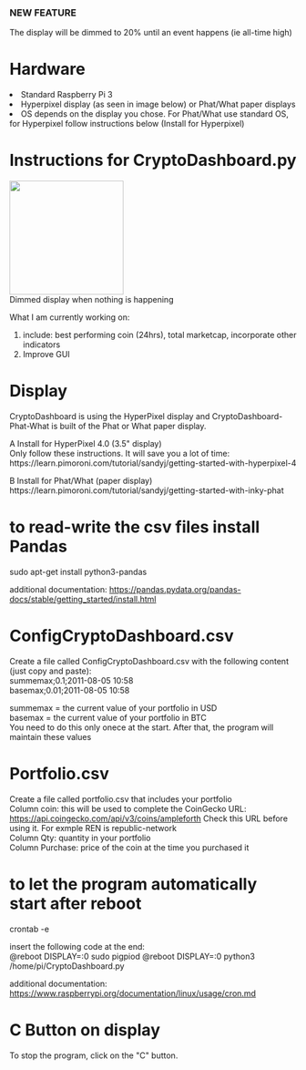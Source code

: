 <h3>NEW FEATURE</h3>
The display will be dimmed to 20% until an event happens (ie all-time high)

<h1>Hardware</h1>
<li>Standard Raspberry Pi 3
<li>Hyperpixel display (as seen in image below) or Phat/What paper displays
<li>OS depends on the display you chose. For Phat/What use standard OS, for Hyperpixel follow instructions below (Install for Hyperpixel)

<h1>Instructions for CryptoDashboard.py</h1>

<img src="https://i.ibb.co/s22NsyW/IMG-20200817-094113.jpg" alt="" border="0"></a><br>
<img src="https://i.ibb.co/0YZDJhP/IMG-20200817-0941132.jpg" width=200 alt="" border="0"></a><br>Dimmed display when nothing is happening

What I am currently working on:
1. include: best performing coin (24hrs), total marketcap, incorporate other indicators
2. Improve GUI

# Display
CryptoDashboard is using the HyperPixel display and CryptoDashboard-Phat-What is built of the Phat or What paper display.<br>

<p>    A Install for HyperPixel 4.0 (3.5" display)<br>
    Only follow these instructions. It will save you a lot of time:<br>
    https://learn.pimoroni.com/tutorial/sandyj/getting-started-with-hyperpixel-4</p>

<p>    B Install for Phat/What (paper display)<br>
    https://learn.pimoroni.com/tutorial/sandyj/getting-started-with-inky-phat</p>


# to read-write the csv files install Pandas
sudo apt-get install python3-pandas

additional documentation: https://pandas.pydata.org/pandas-docs/stable/getting_started/install.html

# ConfigCryptoDashboard.csv
Create a file called ConfigCryptoDashboard.csv with the following content (just copy and paste):<br>
summemax;0.1;2011-08-05 10:58<br>
basemax;0.01;2011-08-05 10:58<br>

summemax = the current value of your portfolio in USD<br>
basemax = the current value of your portfolio in BTC<br>
You need to do this only onece at the start. After that, the program will maintain these values

# Portfolio.csv
Create a file called portfolio.csv that includes your portfolio<br>
Column coin: this will be used to complete the CoinGecko URL: https://api.coingecko.com/api/v3/coins/ampleforth Check this URL before using it. For exmple REN is republic-network<br>
Column Qty: quantity in your portfolio<br>
Column Purchase: price of the coin at the time you purchased it<br>

# to let the program automatically start after reboot
crontab -e

insert the following code at the end:<br>
@reboot DISPLAY=:0 sudo pigpiod
@reboot DISPLAY=:0 python3 /home/pi/CryptoDashboard.py

additional documentation: https://www.raspberrypi.org/documentation/linux/usage/cron.md

# C Button on display
To stop the program, click on the "C" button. 

